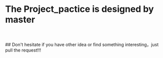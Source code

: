 # The Project_pactice is designed by master
<br>
<br>
##  Don't hesitate if you have other idea or find something interesting，just pull the request!!!
